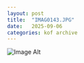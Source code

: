 ```yaml
---
layout:	post
title:	"IMAG0143.JPG"
date:	2025-09-06
categories:	kof archive
---
```


![Image Alt](https://k0f.github.io/assets/IMAG0143.JPG)